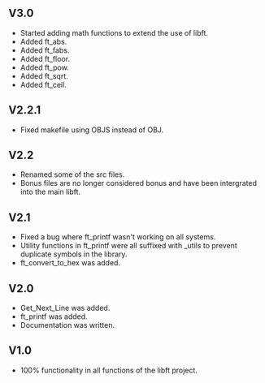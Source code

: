 ## V3.0
* Started adding math functions to extend the use of libft.
* Added ft_abs.
* Added ft_fabs.
* Added ft_floor.
* Added ft_pow.
* Added ft_sqrt.
* Added ft_ceil.

## V2.2.1
* Fixed makefile using OBJS instead of OBJ.

## V2.2
* Renamed some of the src files.
* Bonus files are no longer considered bonus and have been intergrated into the main libft.

## V2.1
* Fixed a bug where ft_printf wasn't working on all systems.
* Utility functions in ft_printf were all suffixed with _utils to prevent duplicate symbols in the library.
* ft_convert_to_hex was added.

## V2.0
* Get_Next_Line was added.
* ft_printf was added.
* Documentation was written.

## V1.0
* 100% functionality in all functions of the libft project.
